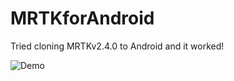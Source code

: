 # MRTKforAndroid
Tried cloning MRTKv2.4.0 to Android and it worked! 

![Demo](demo/MRTKforAndroid.gif)
